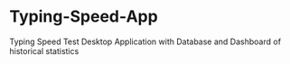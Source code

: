 # Typing-Speed-App
Typing Speed Test Desktop Application with Database and Dashboard of historical statistics
